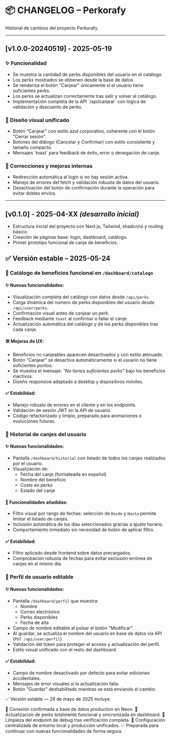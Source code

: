 # 📦 CHANGELOG – Perkorafy

Historial de cambios del proyecto Perkorafy.

---

## [v1.0.0-20240519] - 2025-05-19

### ✨ Funcionalidad
- Se muestra la cantidad de perks disponibles del usuario en el catálogo.
- Los perks mostrados se obtienen desde la base de datos.
- Se renderiza el botón "Canjear" únicamente si el usuario tiene suficientes perks.
- Los perks se actualizan correctamente tras salir y volver al catálogo.
- Implementación completa de la API \`/api/canjear\` con lógica de validación y descuento de perks.

### 🎨 Diseño visual unificado
- Botón "Canjear" con estilo azul corporativo, coherente con el botón "Cerrar sesión".
- Botones del diálogo (Cancelar y Confirmar) con estilo consistente y tamaño compacto.
- Mensajes \`toast\` para feedback de éxito, error o denegación de canje.

### 🐛 Correcciones y mejoras internas
- Redirección automática al login si no hay sesión activa.
- Manejo de errores del fetch y validación robusta de datos del usuario.
- Desactivación del botón de confirmación durante la operación para evitar dobles envíos.

---

## [v0.1.0] - 2025-04-XX *(desarrollo inicial)*

- Estructura inicial del proyecto con Next.js, Tailwind, shadcn/ui y routing básico.
- Creación de páginas base: login, dashboard, catálogo.
- Primer prototipo funcional de canje de beneficios.


## ✅ Versión estable – 2025-05-24

### 🎯 Catálogo de beneficios funcional en `/dashboard/catalogo`

#### ✨ Nuevas funcionalidades:
- Visualización completa del catálogo con datos desde `/api/perks`.
- Carga dinámica del número de perks disponibles del usuario desde `/api/user/perks`.
- Confirmación visual antes de canjear un perk.
- Feedback mediante `toast` al confirmar o fallar el canje.
- Actualización automática del catálogo y de los perks disponibles tras cada canje.

#### 🛠 Mejoras de UX:
- Beneficios no canjeables aparecen desactivados y con estilo atenuado.
- Botón "Canjear" se desactiva automáticamente si el usuario no tiene suficientes puntos.
- Se muestra el mensaje: *"No tienes suficientes perks"* bajo los beneficios inactivos.
- Diseño responsive adaptado a desktop y dispositivos móviles.

#### ✅ Estabilidad:
- Manejo robusto de errores en el cliente y en los endpoints.
- Validación de sesión JWT en la API de usuario.
- Código refactorizado y limpio, preparado para animaciones o evoluciones futuras.


### 📜 Historial de canjes del usuario

#### ✨ Nuevas funcionalidades:
- Pantalla `/dashboard/historial` con listado de todos los canjes realizados por el usuario.
- Visualización de:
  - Fecha del canje (formateada en español)
  - Nombre del beneficio
  - Coste en perks
  - Estado del canje

#### 🔎 Funcionalidades añadidas:
- Filtro visual por rango de fechas: selección de `Desde` y `Hasta` permite limitar el listado de canjes.
- Inclusión automática de los días seleccionados gracias a ajuste horario.
- Comportamiento inmediato sin necesidad de botón de aplicar filtro.

#### ✅ Estabilidad:
- Filtro aplicado desde frontend sobre datos precargados.
- Comprobación robusta de fechas para evitar exclusión errónea de canjes en el mismo día.

### 👤 Perfil de usuario editable

#### ✨ Nuevas funcionalidades:
- Pantalla `/dashboard/perfil` que muestra:
  - Nombre
  - Correo electrónico
  - Perks disponibles
  - Fecha de alta
- Campo de nombre editable al pulsar el botón "Modificar".
- Al guardar, se actualiza el nombre del usuario en base de datos vía API (`PUT /api/user/perfil`).
- Validación del token para proteger el acceso y actualización del perfil.
- Estilo visual unificado con el resto del dashboard.

#### ✅ Estabilidad:
- Campo de nombre desactivado por defecto para evitar ediciones accidentales.
- Mensajes de error visuales si la actualización falla.
- Botón "Guardar" deshabilitado mientras se está enviando el cambio.

✅ Versión estable — 28 de mayo de 2025
Incluye:

🔐 Conexión confirmada a base de datos production en Neon.
🧮 Actualización de perks totalmente funcional y sincronizada en dashboard.
🧼 Limpieza del endpoint de debug tras verificación completa.
🧠 Configuración centralizada de entorno local y producción unificados.
✅ Preparada para continuar con nuevas funcionalidades de forma segura.
